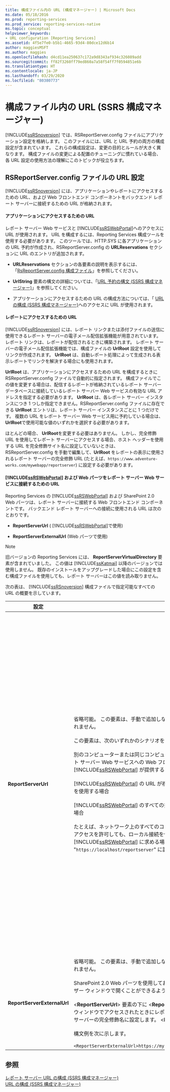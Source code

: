 ```yaml
---
title: 構成ファイル内の URL (構成マネージャー) | Microsoft Docs
ms.date: 05/18/2016
ms.prod: reporting-services
ms.prod_service: reporting-services-native
ms.topic: conceptual
helpviewer_keywords:
- URL configuration [Reporting Services]
ms.assetid: 4f5e7fe0-b5b1-4665-93d4-80dce12d6b14
author: maggiesMSFT
ms.author: maggies
ms.openlocfilehash: d4cd11ea250637c172a9d8343af934c326089add
ms.sourcegitcommit: ff82f3260ff79ed860a7a58f54ff7f0594851e6b
ms.translationtype: HT
ms.contentlocale: ja-JP
ms.lasthandoff: 03/29/2020
ms.locfileid: "80380773"
---
```

# <a name="urls-in-configuration-files--ssrs-configuration-manager"></a>構成ファイル内の URL (SSRS 構成マネージャー)
  [!INCLUDE[ssRSnoversion](../../includes/ssrsnoversion-md.md)] では、RSReportServer.config ファイルにアプリケーション設定を格納します。 このファイルには、URL と URL 予約の両方の構成設定が含まれています。 これらの構成設定は、変更の目的とルールが大きく異なります。 構成ファイルの変更による配置のチューニングに慣れている場合、各 URL 設定の使用方法の理解にこのトピックが役立ちます。  
  
## <a name="url-settings-in-rsreportserverconfig-file"></a>RSReportServer.config ファイルの URL 設定  
 [!INCLUDE[ssRSnoversion](../../includes/ssrsnoversion-md.md)] には、アプリケーションやレポートにアクセスするための URL、および Web フロントエンド コンポーネントをバックエンド レポート サーバーに接続するための URL が格納されます。  
  
#### <a name="urls-for-application-access"></a>アプリケーションにアクセスするための URL  
 レポート サーバー Web サービスと [!INCLUDE[ssRSWebPortal](../../includes/ssrswebportal.md)]へのアクセスに URL が使用されます。 URL を構成するには、Reporting Services 構成ツールを使用する必要があります。 このツールでは、HTTP.SYS に各アプリケーションの URL 予約が作成され、RSReportServer.config の **URLReservations** セクションに URL のエントリが追加されます。  
  
-   **URLReservations** セクションの各要素の説明を表示するには、「[RsReportServer.config 構成ファイル](../../reporting-services/report-server/rsreportserver-config-configuration-file.md)」を参照してください。  
  
-   **UrlString** 要素の構文の詳細については、「[URL 予約の構文 &#40;SSRS 構成マネージャー&#41;](../../reporting-services/install-windows/url-reservation-syntax-ssrs-configuration-manager.md)」を参照してください。  
  
-   アプリケーションにアクセスするための URL の構成方法については、「 [URL の構成 &#40;SSRS 構成マネージャー&#41;](../../reporting-services/install-windows/configure-a-url-ssrs-configuration-manager.md)へのアクセスに URL が使用されます。  
  
#### <a name="urls-for-report-access"></a>レポートにアクセスするための URL  
 [!INCLUDE[ssRSnoversion](../../includes/ssrsnoversion-md.md)] には、レポート リンクまたは添付ファイルの送信に使用できるレポート サーバーの電子メール配信拡張機能が用意されています。 レポート リンクは、レポートが配信されるときに構築されます。 レポート サーバーの電子メール配信拡張機能では、構成ファイルの **UrlRoot** 設定を使用してリンクが作成されます。 **UrlRoot** は、自動レポート処理によって生成される表示レポートでリンクを解決する場合にも使用されます。  
  
 **UrlRoot** は、アプリケーションにアクセスするための URL を構成するときに RSReportServer.config ファイルで自動的に指定されます。 構成ファイルでこの値を変更する場合は、配信するレポートが格納されているレポート サーバー データベースに接続しているレポート サーバー Web サービスの有効な URL アドレスを指定する必要があります。 **UrlRoot** は、各レポート サーバー インスタンスにつき 1 つしか指定できません。RSReportServer.config ファイルに存在できる **UrlRoot** エントリは、レポート サーバー インスタンスごとに 1 つだけです。 複数の URL をレポート サーバー Web サービス用に予約している場合は、 **UrlRoot**で使用可能な値のいずれかを選択する必要があります。  
  
 ほとんどの場合、 **UrlRoot**を変更する必要はありません。 しかし、完全修飾 URL を使用してレポート サーバーにアクセスする場合、ホスト ヘッダーを使用する URL を完全修飾サイト名に設定していないときは、RSReportServer.config を手動で編集して、**UrlRoot** をレポートの表示に使用されるレポート サーバーの完全修飾 URL (たとえば、`https://www.adventure-works.com/mywebapp/reportserver`) に設定する必要があります。  
  
#### <a name="urls-connecting-the-ssrswebportal-and-web-parts-to-the-report-server-web-service"></a>[!INCLUDE[ssRSWebPortal](../../includes/ssrswebportal.md)] および Web パーツをレポート サーバー Web サービスに接続するための URL  
 Reporting Services の [!INCLUDE[ssRSWebPortal](../../includes/ssrswebportal.md)] および SharePoint 2.0 Web パーツは、レポート サーバーに接続する Web フロントエンド コンポーネントです。 バックエンド レポート サーバーへの接続に使用される URL は次のとおりです。  
  
-   **ReportServerUrl** ( [!INCLUDE[ssRSWebPortal](../../includes/ssrswebportal.md)]で使用)  
  
-   **ReportServerExternalUrl** (Web パーツで使用)  
  
> [!NOTE]  
>  旧バージョンの Reporting Services には、 **ReportServerVirtualDirectory** 要素が含まれていました。 この値は [!INCLUDE[ssKatmai](../../includes/sskatmai-md.md)] 以降のバージョンでは使用しません。 既存のインストールをアップグレードした場合にこの設定を含む構成ファイルを使用しても、レポート サーバーはこの値を読み取りません。  
  
 次の表は、 [!INCLUDE[ssRSnoversion](../../includes/ssrsnoversion-md.md)] 構成ファイルで指定可能なすべての URL の概要を示しています。  
  
|設定|使用法|説明|  
|-------------|-----------|-----------------|  
|**ReportServerUrl**|省略可能。 この要素は、手動で追加しない限り RSReportServer.config ファイルには含まれません。<br /><br /> この要素は、次のいずれかのシナリオを構成する場合にのみ設定します。<br /><br /> 別のコンピューターまたは同じコンピューター上の別のインスタンスで実行されるレポート サーバー Web サービスへの Web フロントエンド アクセスを、 [!INCLUDE[ssRSWebPortal](../../includes/ssrswebportal.md)] が提供する場合<br /><br /> [!INCLUDE[ssRSWebPortal](../../includes/ssrswebportal.md)] の URL が複数存在し、レポート マネージャーで特定の URL を使用する場合<br /><br /> [!INCLUDE[ssRSWebPortal](../../includes/ssrswebportal.md)] のすべての接続に特定のレポート サーバーの URL を使用する場合<br /><br /> たとえば、ネットワーク上のすべてのコンピューターに [!INCLUDE[ssRSWebPortal](../../includes/ssrswebportal.md)] へのアクセスを許可しても、ローカル接続を使用してレポート サーバーに接続するように [!INCLUDE[ssRSWebPortal](../../includes/ssrswebportal.md)] に求める場合があります。 この場合、**ReportServerUrl** を "`https://localhost/reportserver`" に設定します。|この値には、レポート サーバー Web サービスの URL を指定します。 この値は、起動時に [!INCLUDE[ssRSWebPortal](../../includes/ssrswebportal.md)] アプリケーションから読み取られます。 この値を設定すると、 [!INCLUDE[ssRSWebPortal](../../includes/ssrswebportal.md)] は、URL で指定されたレポート サーバーに接続します。<br /><br /> 既定では、 [!INCLUDE[ssRSWebPortal](../../includes/ssrswebportal.md)] は、 [!INCLUDE[ssRSWebPortal](../../includes/ssrswebportal.md)]と同じレポート サーバー インスタンス内で実行されるレポート サーバー Web サービスへの Web フロントエンド アクセスを提供します。 ただし、別のインスタンスまたは別のコンピューター上のインスタンス内で実行されるレポート サーバー Web サービスで [!INCLUDE[ssRSWebPortal](../../includes/ssrswebportal.md)] を使用する場合は、外部のレポート サーバー Web サービスに接続するように [!INCLUDE[ssRSWebPortal](../../includes/ssrswebportal.md)] に指示するようにこの URL を設定することができます。<br /><br /> 接続先のレポート サーバーに SSL (Secure Sockets Layer) 証明書がインストールされている場合、 **ReportServerUrl** の値には、その証明書に登録されているサーバーの名前を指定する必要があります。 "基になる接続が閉じられました: SSL/TLS セキュリティ チャネルに対する信頼関係を確立できませんでした" というエラーが表示される場合は、**ReportServerUrl** を、SSL 証明書が発行されたサーバーの完全修飾ドメイン名に設定してください。 たとえば、証明書が **https:\///adventure-works.com.onlinesales** に登録されている場合、レポート サーバー URL は **https:\///adventure-works.com.onlinesales/reportserver** になります。|  
|**ReportServerExternalUrl**|省略可能。 この要素は、手動で追加しない限り RSReportServer.config ファイルには含まれません。<br /><br /> SharePoint 2.0 Web パーツを使用しており、ユーザーがレポートを取得して新しいブラウザー ウィンドウで開くことができるようにする場合にのみ、この要素を設定します。<br /><br /> \<**ReportServerUrl**> 要素の下に \<**ReportServerExternalUrl**> を追加し、別のブラウザー ウィンドウでアクセスされたときにレポート サーバー インスタンスに解決されるレポート サーバーの完全修飾名に設定します。 \<**ReportServerUrl**> は削除しないでください。<br /><br /> 構文例を次に示します。<br /><br /> `<ReportServerExternalUrl>https://myserver/reportserver</ReportServerExternalUrl>`|この値は SharePoint 2.0 Web パーツで使用されます。<br /><br /> 以前のリリースでは、この値を設定してインターネットに接続されたレポート サーバーにレポート ビルダーを配置することが推奨されていました。 この配置シナリオはテストされていません。 以前に、レポート ビルダーへのインターネット アクセスをサポートするためにこの設定を使用していた場合は、他の方法を検討してください。|  
  
## <a name="see-also"></a>参照  
 [レポート サーバー URL の構成 &#40;SSRS 構成マネージャー&#41;](../../reporting-services/install-windows/configure-report-server-urls-ssrs-configuration-manager.md)   
 [URL の構成 &#40;SSRS 構成マネージャー&#41;](../../reporting-services/install-windows/configure-a-url-ssrs-configuration-manager.md)
